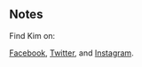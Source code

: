 ## Notes

Find Kim on:

[Facebook](https://facebook.com/lesbertarian), [Twitter](https://twitter.com/lesbertarian), and [Instagram](https://instagram.com/lesbertarian).
